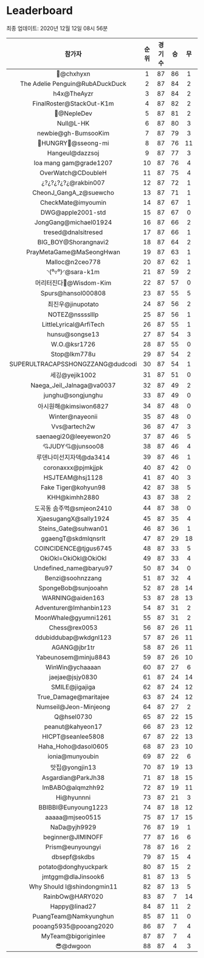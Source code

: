 # Leaderboard
최종 업데이트: 2020년 12월 12일 08시 56분




| 참가자 | 순위 | 경기수 | 승 | 무 | 패 | 승점 |
|:---:|:---:|:---:|:---:|:---:|:---:|:---:|
| 👑@chxhyxn | 1 | 87 | 86 | 1 | 0 | 259 |
| The Adelie Penguin@RubADuckDuck | 2 | 87 | 84 | 2 | 1 | 254 |
| h4x@TheAyzr | 3 | 87 | 84 | 2 | 1 | 254 |
| FinalRoster@StackOut-K1m | 4 | 87 | 82 | 2 | 3 | 248 |
| 🥈@NepleDev | 5 | 87 | 81 | 2 | 4 | 245 |
| Null@L-HK | 6 | 87 | 80 | 3 | 4 | 243 |
| newbie@gh-BumsooKim | 7 | 87 | 79 | 3 | 5 | 240 |
| 🍗HUNGRY🍗@sseong-mi | 8 | 87 | 76 | 11 | 0 | 239 |
| Hangeul@dazzsoj | 9 | 87 | 77 | 3 | 7 | 234 |
| loa mang gam@grade1207 | 10 | 87 | 76 | 4 | 7 | 232 |
| OverWatch@CDoubleH | 11 | 87 | 75 | 4 | 8 | 229 |
| ¿?¿?¿?¿?¿@rakbin007 | 12 | 87 | 72 | 1 | 14 | 217 |
| CheonJ_GangA_z@suewcho | 13 | 87 | 71 | 1 | 15 | 214 |
| CheckMate@imyoumin | 14 | 87 | 67 | 1 | 19 | 202 |
| DWG@apple2001-std | 15 | 87 | 67 | 0 | 20 | 201 |
| JongGang@michael01924 | 16 | 87 | 66 | 2 | 19 | 200 |
| tresed@dnalsitresed | 17 | 87 | 66 | 1 | 20 | 199 |
| BIG_BOY@Shorangnavi2 | 18 | 87 | 64 | 2 | 21 | 194 |
| PrayMetaGame@MaSeongHwan | 19 | 87 | 63 | 1 | 23 | 190 |
| Malloc@n2ceo778 | 20 | 87 | 62 | 1 | 24 | 187 |
| ◝(⁰▿⁰)◜@sara-k1m | 21 | 87 | 59 | 2 | 26 | 179 |
| 머리터진다🤯@Wisdom-Kim | 22 | 87 | 57 | 0 | 30 | 171 |
| Spurs@hansol000808 | 23 | 87 | 55 | 5 | 27 | 170 |
| 최진우@jinupotato | 24 | 87 | 56 | 2 | 29 | 170 |
| NOTEZ@nsssslllp | 25 | 87 | 56 | 1 | 30 | 169 |
| LittleLyrical@ArfiTech | 26 | 87 | 55 | 1 | 31 | 166 |
| hunsu@songse13 | 27 | 87 | 54 | 3 | 30 | 165 |
| W.O.@ksr1726 | 28 | 87 | 55 | 0 | 32 | 165 |
| Stop@lkm778u | 29 | 87 | 54 | 2 | 31 | 164 |
| SUPERULTRACAPSSHONGZZANG@dudcodi | 30 | 87 | 54 | 1 | 32 | 163 |
| 세깅@yejik1002 | 31 | 87 | 51 | 0 | 36 | 153 |
| Naega_Jeil_Jalnaga@va0037 | 32 | 87 | 49 | 2 | 36 | 149 |
| junghu@songjunghu | 33 | 87 | 49 | 0 | 38 | 147 |
| 아시원해@kimsiwon6827 | 34 | 87 | 48 | 0 | 39 | 144 |
| Winter@nayeonii | 35 | 87 | 48 | 0 | 39 | 144 |
| Vvs@artech2w | 36 | 87 | 47 | 3 | 37 | 144 |
| saenaegi20@leeyewon20 | 37 | 87 | 46 | 5 | 36 | 143 |
| 💘JUDY💘@junsoo08 | 38 | 87 | 46 | 4 | 37 | 142 |
| 루덴나미선지자덱@da3414 | 39 | 87 | 46 | 1 | 40 | 139 |
| coronaxxx@pjmkjjpk | 40 | 87 | 42 | 0 | 45 | 126 |
| HSJTEAM@hsj1128 | 41 | 87 | 40 | 3 | 44 | 123 |
| Fake Tiger@kohyun98 | 42 | 87 | 38 | 5 | 44 | 119 |
| KHH@kimhh2880 | 43 | 87 | 38 | 2 | 47 | 116 |
| 도곡동 솜주먹@smjeon2410 | 44 | 87 | 38 | 0 | 49 | 114 |
| XjaesugangX@sally1924 | 45 | 87 | 35 | 4 | 48 | 109 |
| Steins_Gate@suhwan01 | 46 | 87 | 36 | 1 | 50 | 109 |
| ggaengT@skdmlqnsrlt | 47 | 87 | 29 | 18 | 40 | 105 |
| COINCIDENCE@tjgus6745 | 48 | 87 | 33 | 5 | 49 | 104 |
| OkiOkl=OkiOkl@OkiOkl | 49 | 87 | 33 | 4 | 50 | 103 |
| Undefined_name@baryu97 | 50 | 87 | 34 | 0 | 53 | 102 |
| Benzi@soohnzzang | 51 | 87 | 32 | 4 | 51 | 100 |
| SpongeBob@sunjooahn | 52 | 87 | 28 | 14 | 45 | 98 |
| WARNING@aiden163 | 53 | 87 | 28 | 13 | 46 | 97 |
| Adventurer@Imhanbin123 | 54 | 87 | 31 | 2 | 54 | 95 |
| MoonWhale@gyumni1261 | 55 | 87 | 31 | 2 | 54 | 95 |
| Chess@rex0053 | 56 | 87 | 26 | 11 | 50 | 89 |
| ddubiddubap@wkdgnl123 | 57 | 87 | 26 | 11 | 50 | 89 |
| AGANG@jbr1tr | 58 | 87 | 26 | 11 | 50 | 89 |
| Yabeunosem@minju8843 | 59 | 87 | 26 | 10 | 51 | 88 |
| WinWin@ychaaaan | 60 | 87 | 27 | 6 | 54 | 87 |
| jaejae@jsjy0830 | 61 | 87 | 24 | 14 | 49 | 86 |
| SMILE@jigajiga | 62 | 87 | 24 | 12 | 51 | 84 |
| True_Damage@maritajee | 63 | 87 | 24 | 12 | 51 | 84 |
| Numseil@Jeon-Minjeong | 64 | 87 | 27 | 2 | 58 | 83 |
| Q@hsel0730 | 65 | 87 | 22 | 15 | 50 | 81 |
| peanut@kahyeon17 | 66 | 87 | 23 | 12 | 52 | 81 |
| HICPT@seanlee5808 | 67 | 87 | 22 | 13 | 52 | 79 |
| Haha_Hoho@dasol0605 | 68 | 87 | 23 | 10 | 54 | 79 |
| ionia@munyoubin | 69 | 87 | 22 | 6 | 59 | 72 |
| 맛집@yongjin13 | 70 | 87 | 19 | 13 | 55 | 70 |
| Asgardian@ParkJh38 | 71 | 87 | 18 | 15 | 54 | 69 |
| ImBABO@alqmzhh92 | 72 | 87 | 19 | 11 | 57 | 68 |
| Hi@hyunnni | 73 | 87 | 21 | 3 | 63 | 66 |
| BBIBBI@Eunyoung1223 | 74 | 87 | 18 | 12 | 57 | 66 |
| aaaaa@mjseo0515 | 75 | 87 | 17 | 15 | 55 | 66 |
| NaDa@yjh9929 | 76 | 87 | 19 | 1 | 67 | 58 |
| beginner@JIMINOFF | 77 | 87 | 16 | 6 | 65 | 54 |
| Prism@eunyoungyi | 78 | 87 | 16 | 2 | 69 | 50 |
| dbsepf@skdbs | 79 | 87 | 15 | 4 | 68 | 49 |
| potato@donghyuckpark | 80 | 87 | 15 | 2 | 70 | 47 |
| jmtggm@dlaJinsook6 | 81 | 87 | 13 | 5 | 69 | 44 |
| Why Should I@shindongmin11 | 82 | 87 | 13 | 5 | 69 | 44 |
| RainbOw@HARY020 | 83 | 87 | 7 | 14 | 66 | 35 |
| Happy@linad27 | 84 | 87 | 11 | 2 | 74 | 35 |
| PuangTeam@Namkyunghun | 85 | 87 | 11 | 0 | 76 | 33 |
| pooang5935@pooang2020 | 86 | 87 | 7 | 4 | 76 | 25 |
| MyTeam@bigoriginlee | 87 | 87 | 7 | 4 | 76 | 25 |
| 😎@dwgoon | 88 | 87 | 4 | 3 | 80 | 15 |